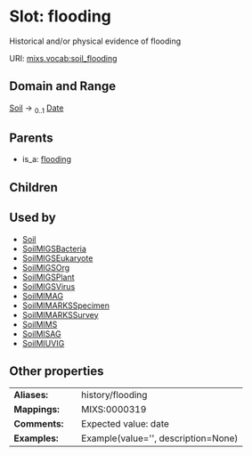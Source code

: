 
# Slot: flooding


Historical and/or physical evidence of flooding

URI: [mixs.vocab:soil_flooding](https://w3id.org/mixs/vocab/soil_flooding)


## Domain and Range

[Soil](Soil.md) &#8594;  <sub>0..1</sub> [Date](types/Date.md)

## Parents

 *  is_a: [flooding](flooding.md)

## Children


## Used by

 * [Soil](Soil.md)
 * [SoilMIGSBacteria](SoilMIGSBacteria.md)
 * [SoilMIGSEukaryote](SoilMIGSEukaryote.md)
 * [SoilMIGSOrg](SoilMIGSOrg.md)
 * [SoilMIGSPlant](SoilMIGSPlant.md)
 * [SoilMIGSVirus](SoilMIGSVirus.md)
 * [SoilMIMAG](SoilMIMAG.md)
 * [SoilMIMARKSSpecimen](SoilMIMARKSSpecimen.md)
 * [SoilMIMARKSSurvey](SoilMIMARKSSurvey.md)
 * [SoilMIMS](SoilMIMS.md)
 * [SoilMISAG](SoilMISAG.md)
 * [SoilMIUVIG](SoilMIUVIG.md)

## Other properties

|  |  |  |
| --- | --- | --- |
| **Aliases:** | | history/flooding |
| **Mappings:** | | MIXS:0000319 |
| **Comments:** | | Expected value: date |
| **Examples:** | | Example(value='', description=None) |

